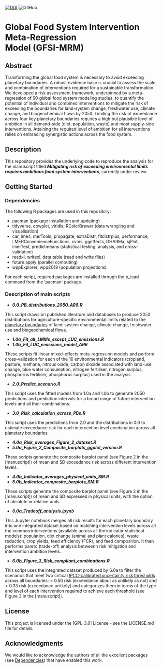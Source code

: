 [![DOI](https://zenodo.org/badge/DOI/10.5281/zenodo.7710503.svg)](https://doi.org/10.5281/zenodo.7710503)
![GitHub](https://img.shields.io/github/license/MichalisHadjikakou/GFSI-MRM)

# Global Food System Intervention Meta-Regression <br> Model (GFSI-MRM)

## Abstract

Transforming the global food system is necessary to avoid exceeding planetary boundaries. A robust evidence base is crucial to assess the scale and combination of interventions required for a sustainable transformation. We developed a risk assessment framework, underpinned by a meta-regression of 60 global food system modeling studies, to quantify the potential of individual and combined interventions to mitigate the risk of exceeding the boundaries for land-system change, freshwater use, climate change, and biogeochemical flows by 2050. Limiting the risk of exceedance across four key planetary boundaries requires a high but plausible level of ambition in all demand-side (diet, population, waste) and most supply-side interventions. Attaining the required level of ambition for all interventions relies on embracing synergistic actions across the food system. 

## Description

This repository provides the underlying code to reproduce the analysis for the manuscript titled **_Mitigating risk of exceeding environmental limits requires ambitious food system interventions_**, currently under review. 

## Getting Started

### Dependencies

The following R packages are used in this repository:

* pacman (package installation and updating)
* tidyverse, cowplot, viridis, RColorBrewer (data wrangling and visualisation)
* car, lme4, merTools, propagate, extraDistr, fitdistrplus, performance, LMERConvenienceFunctions, cvms, ggeffects, DHARMa, sjPlot, lmerTest, predictmeans (statistical testing, analysis, and cross-validation)
* readxl, writexl, data.table (read and write files)
* future.apply (parallel computing)
* wppExplorer, wpp2019 (population projections)

For each script, required packages are installed through the p_load command from the 'pacman' package.

### Description of main scripts

* **_0.0_PB_distributions_2050_AR6.R_**

This script draws on published literature and databases to produce 2050 distributions for agriculture-specific environmental limits related to the [planetary boundaries](https://www.science.org/doi/10.1126/science.1259855) of land-system change, climate change, freshwater use and biogeochemical flows.

* **_1.0a_Fit_all_LMMs_except_LUC_emissions.R_** 
* **_1.0b_Fit_LUC_emissions_model_AR6_**

These scripts fit linear mixed-effects meta-regression models and perform cross-validation for each of the 10 environmental indicators (cropland, pasture, methane, nitrous oxide, carbon dioxide associated with land-use change, blue water consumption, nitrogen fertiliser, nitrogen surplus, phosphorus fertiliser, phosphorus surplus)  used in the analysis.  

* **_2.0_Predict_scenario.R_**

This script uses the fitted models from 1.0a and 1.0b to generate 2050 predictions and prediction intervals for a broad range of future intervention levels and all their combinations. 

* **_3.0_Risk_calculation_across_PBs.R_**

This script uses the predictions from 2.0 and the distributions in 0.0 to estimate exceedance risk for each intervention level combination across all planetary boundaries. 

* **_4.0a_Risk_averages_Figure_2_dataset.R_**
* **_5.0a_Figure_2_Composite_barplots_ggplot_version.R_**

These scripts generate the composite barplot panel (see Figure 2 in the [manuscript]) of mean and SD exceedance risk across different intervention levels. 

* **_4.0b_Indicator_averages_physical_units_SM.R_**
* **_5.0b_Indicator_composite_barplots_SM.R_**

These scripts generate the composite barplot panel (see Figure 2 in the [manuscript]) of mean and SD expressed in physical units, with the option of absolute or relative units. 

* **_6.0a_Tradeoff_analysis.ipynb_**

This Jupyter notebook merges all risk results for each planetary boundary into one integrated dataset based on matching intervention levels across all the common interventions (available across all the indicator statistical models): population, diet change (animal and plant calories), waste reduction, crop yields, feed efficiency (FCR), and feed composition. It then performs pareto (trade-off) analysis betweenn risk mitigation and intervention ambition levels.   

* **_6.0b_Figure_3_Risk_compliant_combinations.R_**

This script uses the integrated dataset produced by 6.0a to filter the scenarios that meet two critical [IPCC-calibrated uncertainty risk thresholds](https://www.ipcc.ch/site/assets/uploads/2018/05/uncertainty-guidance-note.pdf) across all boundaries: < 0.50 risk (exceedance about as unlikely as not) and < 0.33 risk (exceedance unlikely) and categorizes them in terms of the type and level of each intervention required to achieve each threshold (see Figure 3 in the [manuscript]).

## License

This project is licensed under the [GPL-3.0] License - see the LICENSE.md file for details.

## Acknowledgments

We would like to acknowledge the authors of all the excellent packages (see [Dependencies](#dependencies)) that have enabled this work.
